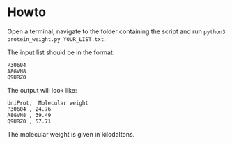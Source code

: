 # Howto
Open a terminal, navigate to the folder containing the script and run `python3 protein_weight.py YOUR_LIST.txt`.

The input list should be in the format:
```
P30604
A8GVN8
Q9URZ0
```

The output will look like:
```
UniProt,  Molecular weight
P30604 , 24.76
A8GVN8 , 39.49
Q9URZ0 , 57.71
```

The molecular weight is given in kilodaltons.
